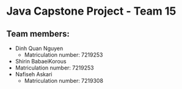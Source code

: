 # Java Capstone Project - Team 15 
## Team members: 
- Dinh Quan Nguyen <br>
  - Matriculation number: 7219253
- Shirin BabaeiKorous <br>
 - Matriculation number: 7219253
- Nafiseh Askari <br>
  - Matriculation number: 7219308
